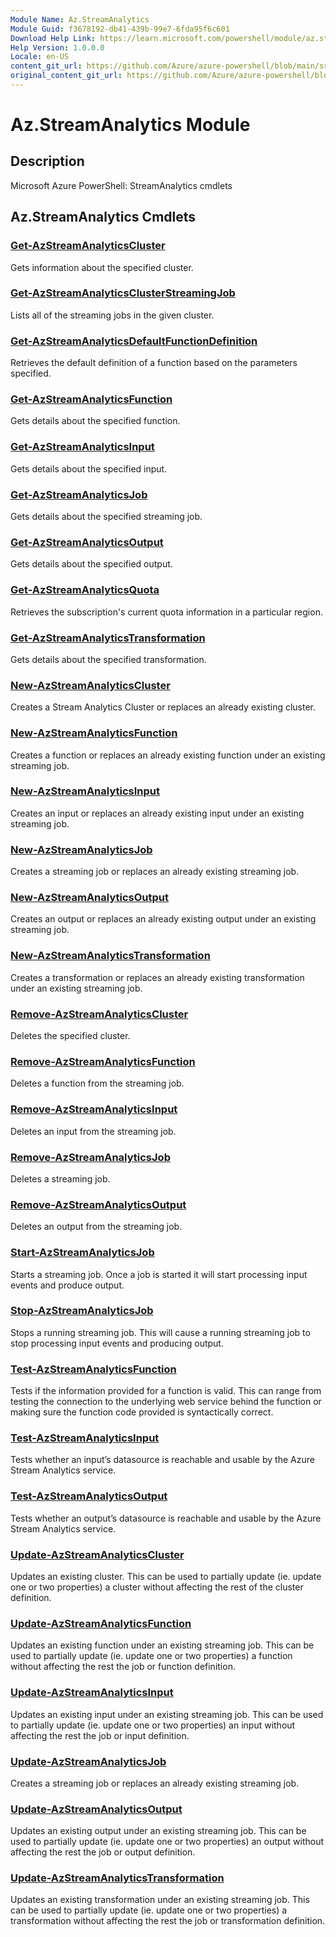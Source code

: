 ```yaml
---
Module Name: Az.StreamAnalytics
Module Guid: f3678192-db41-439b-99e7-6fda95f6c601
Download Help Link: https://learn.microsoft.com/powershell/module/az.streamanalytics
Help Version: 1.0.0.0
Locale: en-US
content_git_url: https://github.com/Azure/azure-powershell/blob/main/src/StreamAnalytics/help/Az.StreamAnalytics.md
original_content_git_url: https://github.com/Azure/azure-powershell/blob/main/src/StreamAnalytics/help/Az.StreamAnalytics.md
---
```


# Az.StreamAnalytics Module
## Description
Microsoft Azure PowerShell: StreamAnalytics cmdlets

## Az.StreamAnalytics Cmdlets
### [Get-AzStreamAnalyticsCluster](Get-AzStreamAnalyticsCluster.md)
Gets information about the specified cluster.

### [Get-AzStreamAnalyticsClusterStreamingJob](Get-AzStreamAnalyticsClusterStreamingJob.md)
Lists all of the streaming jobs in the given cluster.

### [Get-AzStreamAnalyticsDefaultFunctionDefinition](Get-AzStreamAnalyticsDefaultFunctionDefinition.md)
Retrieves the default definition of a function based on the parameters specified.

### [Get-AzStreamAnalyticsFunction](Get-AzStreamAnalyticsFunction.md)
Gets details about the specified function.

### [Get-AzStreamAnalyticsInput](Get-AzStreamAnalyticsInput.md)
Gets details about the specified input.

### [Get-AzStreamAnalyticsJob](Get-AzStreamAnalyticsJob.md)
Gets details about the specified streaming job.

### [Get-AzStreamAnalyticsOutput](Get-AzStreamAnalyticsOutput.md)
Gets details about the specified output.

### [Get-AzStreamAnalyticsQuota](Get-AzStreamAnalyticsQuota.md)
Retrieves the subscription's current quota information in a particular region.

### [Get-AzStreamAnalyticsTransformation](Get-AzStreamAnalyticsTransformation.md)
Gets details about the specified transformation.

### [New-AzStreamAnalyticsCluster](New-AzStreamAnalyticsCluster.md)
Creates a Stream Analytics Cluster or replaces an already existing cluster.

### [New-AzStreamAnalyticsFunction](New-AzStreamAnalyticsFunction.md)
Creates a function or replaces an already existing function under an existing streaming job.

### [New-AzStreamAnalyticsInput](New-AzStreamAnalyticsInput.md)
Creates an input or replaces an already existing input under an existing streaming job.

### [New-AzStreamAnalyticsJob](New-AzStreamAnalyticsJob.md)
Creates a streaming job or replaces an already existing streaming job.

### [New-AzStreamAnalyticsOutput](New-AzStreamAnalyticsOutput.md)
Creates an output or replaces an already existing output under an existing streaming job.

### [New-AzStreamAnalyticsTransformation](New-AzStreamAnalyticsTransformation.md)
Creates a transformation or replaces an already existing transformation under an existing streaming job.

### [Remove-AzStreamAnalyticsCluster](Remove-AzStreamAnalyticsCluster.md)
Deletes the specified cluster.

### [Remove-AzStreamAnalyticsFunction](Remove-AzStreamAnalyticsFunction.md)
Deletes a function from the streaming job.

### [Remove-AzStreamAnalyticsInput](Remove-AzStreamAnalyticsInput.md)
Deletes an input from the streaming job.

### [Remove-AzStreamAnalyticsJob](Remove-AzStreamAnalyticsJob.md)
Deletes a streaming job.

### [Remove-AzStreamAnalyticsOutput](Remove-AzStreamAnalyticsOutput.md)
Deletes an output from the streaming job.

### [Start-AzStreamAnalyticsJob](Start-AzStreamAnalyticsJob.md)
Starts a streaming job.
Once a job is started it will start processing input events and produce output.

### [Stop-AzStreamAnalyticsJob](Stop-AzStreamAnalyticsJob.md)
Stops a running streaming job.
This will cause a running streaming job to stop processing input events and producing output.

### [Test-AzStreamAnalyticsFunction](Test-AzStreamAnalyticsFunction.md)
Tests if the information provided for a function is valid.
This can range from testing the connection to the underlying web service behind the function or making sure the function code provided is syntactically correct.

### [Test-AzStreamAnalyticsInput](Test-AzStreamAnalyticsInput.md)
Tests whether an input’s datasource is reachable and usable by the Azure Stream Analytics service.

### [Test-AzStreamAnalyticsOutput](Test-AzStreamAnalyticsOutput.md)
Tests whether an output’s datasource is reachable and usable by the Azure Stream Analytics service.

### [Update-AzStreamAnalyticsCluster](Update-AzStreamAnalyticsCluster.md)
Updates an existing cluster.
This can be used to partially update (ie.
update one or two properties) a cluster without affecting the rest of the cluster definition.

### [Update-AzStreamAnalyticsFunction](Update-AzStreamAnalyticsFunction.md)
Updates an existing function under an existing streaming job.
This can be used to partially update (ie.
update one or two properties) a function without affecting the rest the job or function definition.

### [Update-AzStreamAnalyticsInput](Update-AzStreamAnalyticsInput.md)
Updates an existing input under an existing streaming job.
This can be used to partially update (ie.
update one or two properties) an input without affecting the rest the job or input definition.

### [Update-AzStreamAnalyticsJob](Update-AzStreamAnalyticsJob.md)
Creates a streaming job or replaces an already existing streaming job.

### [Update-AzStreamAnalyticsOutput](Update-AzStreamAnalyticsOutput.md)
Updates an existing output under an existing streaming job.
This can be used to partially update (ie.
update one or two properties) an output without affecting the rest the job or output definition.

### [Update-AzStreamAnalyticsTransformation](Update-AzStreamAnalyticsTransformation.md)
Updates an existing transformation under an existing streaming job.
This can be used to partially update (ie.
update one or two properties) a transformation without affecting the rest the job or transformation definition.

